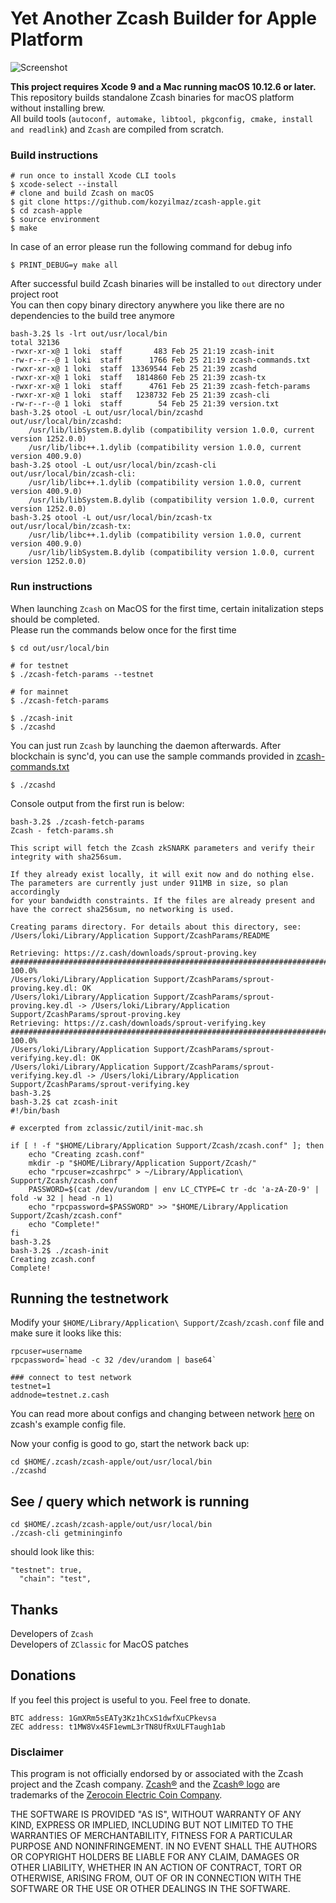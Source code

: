 # Yet Another Zcash Builder for Apple Platform

![Screenshot](https://github.com/kozyilmaz/zcash-apple/raw/master/docs/zcash-apple.png "Zcash on Mac OS")

**This project requires Xcode 9 and a Mac running macOS 10.12.6 or later.**  
This repository builds standalone Zcash binaries for macOS platform without installing brew.  
All build tools (`autoconf, automake, libtool, pkgconfig, cmake, install and readlink`) and `Zcash` are compiled from scratch.  


### Build instructions
```shell
# run once to install Xcode CLI tools
$ xcode-select --install
# clone and build Zcash on macOS
$ git clone https://github.com/kozyilmaz/zcash-apple.git
$ cd zcash-apple
$ source environment
$ make
```

In case of an error please run the following command for debug info
```shell
$ PRINT_DEBUG=y make all
```

After successful build Zcash binaries will be installed to `out` directory under project root  
You can then copy binary directory anywhere you like there are no dependencies to the build tree anymore  
```shell
bash-3.2$ ls -lrt out/usr/local/bin
total 32136
-rwxr-xr-x@ 1 loki  staff       483 Feb 25 21:19 zcash-init
-rw-r--r--@ 1 loki  staff      1766 Feb 25 21:19 zcash-commands.txt
-rwxr-xr-x@ 1 loki  staff  13369544 Feb 25 21:39 zcashd
-rwxr-xr-x@ 1 loki  staff   1814860 Feb 25 21:39 zcash-tx
-rwxr-xr-x@ 1 loki  staff      4761 Feb 25 21:39 zcash-fetch-params
-rwxr-xr-x@ 1 loki  staff   1238732 Feb 25 21:39 zcash-cli
-rw-r--r--@ 1 loki  staff        54 Feb 25 21:39 version.txt
bash-3.2$ otool -L out/usr/local/bin/zcashd
out/usr/local/bin/zcashd:
    /usr/lib/libSystem.B.dylib (compatibility version 1.0.0, current version 1252.0.0)
    /usr/lib/libc++.1.dylib (compatibility version 1.0.0, current version 400.9.0)
bash-3.2$ otool -L out/usr/local/bin/zcash-cli 
out/usr/local/bin/zcash-cli:
    /usr/lib/libc++.1.dylib (compatibility version 1.0.0, current version 400.9.0)
    /usr/lib/libSystem.B.dylib (compatibility version 1.0.0, current version 1252.0.0)
bash-3.2$ otool -L out/usr/local/bin/zcash-tx
out/usr/local/bin/zcash-tx:
    /usr/lib/libc++.1.dylib (compatibility version 1.0.0, current version 400.9.0)
    /usr/lib/libSystem.B.dylib (compatibility version 1.0.0, current version 1252.0.0)
```

### Run instructions

When launching `Zcash` on MacOS for the first time, certain initalization steps should be completed.  
Please run the commands below once for the first time  

```shell
$ cd out/usr/local/bin

# for testnet
$ ./zcash-fetch-params --testnet

# for mainnet
$ ./zcash-fetch-params

$ ./zcash-init
$ ./zcashd
```

You can just run `Zcash` by launching the daemon afterwards. After blockchain is sync'd, you can use the sample commands provided in [zcash-commands.txt](zcash/files/zcash-commands.txt)  

`$ ./zcashd`  

Console output from the first run is below:
```shell
bash-3.2$ ./zcash-fetch-params
Zcash - fetch-params.sh

This script will fetch the Zcash zkSNARK parameters and verify their
integrity with sha256sum.

If they already exist locally, it will exit now and do nothing else.
The parameters are currently just under 911MB in size, so plan accordingly
for your bandwidth constraints. If the files are already present and
have the correct sha256sum, no networking is used.

Creating params directory. For details about this directory, see:
/Users/loki/Library/Application Support/ZcashParams/README

Retrieving: https://z.cash/downloads/sprout-proving.key
######################################################################## 100.0%
/Users/loki/Library/Application Support/ZcashParams/sprout-proving.key.dl: OK
/Users/loki/Library/Application Support/ZcashParams/sprout-proving.key.dl -> /Users/loki/Library/Application Support/ZcashParams/sprout-proving.key
Retrieving: https://z.cash/downloads/sprout-verifying.key
######################################################################## 100.0%
/Users/loki/Library/Application Support/ZcashParams/sprout-verifying.key.dl: OK
/Users/loki/Library/Application Support/ZcashParams/sprout-verifying.key.dl -> /Users/loki/Library/Application Support/ZcashParams/sprout-verifying.key
bash-3.2$ 
bash-3.2$ cat zcash-init 
#!/bin/bash

# excerpted from zclassic/zutil/init-mac.sh

if [ ! -f "$HOME/Library/Application Support/Zcash/zcash.conf" ]; then
    echo "Creating zcash.conf"
    mkdir -p "$HOME/Library/Application Support/Zcash/"
    echo "rpcuser=zcashrpc" > ~/Library/Application\ Support/Zcash/zcash.conf
    PASSWORD=$(cat /dev/urandom | env LC_CTYPE=C tr -dc 'a-zA-Z0-9' | fold -w 32 | head -n 1)
    echo "rpcpassword=$PASSWORD" >> "$HOME/Library/Application Support/Zcash/zcash.conf"
    echo "Complete!"
fi
bash-3.2$ 
bash-3.2$ ./zcash-init 
Creating zcash.conf
Complete!
```

## Running the testnetwork
Modify your ```$HOME/Library/Application\ Support/Zcash/zcash.conf``` file and make sure it looks like this:

``` 
rpcuser=username
rpcpassword=`head -c 32 /dev/urandom | base64`

### connect to test network
testnet=1
addnode=testnet.z.cash
```
You can read more about configs and changing between network [here](https://github.com/zcash/zcash/blob/master/contrib/debian/examples/zcash.conf) on zcash's example config file.

Now your config is good to go, start the network back up:
``` 
cd $HOME/.zcash/zcash-apple/out/usr/local/bin
./zcashd
```

## See / query which network is running
``` 
cd $HOME/.zcash/zcash-apple/out/usr/local/bin
./zcash-cli getmininginfo
```
should look like this:
``` 
"testnet": true,
  "chain": "test",
```

## Thanks
Developers of `Zcash`  
Developers of `ZClassic` for MacOS patches

## Donations
If you feel this project is useful to you. Feel free to donate.

    BTC address: 1GmXRm5sEATy3Kz1hCxS1dwfXuCPkevsa
    ZEC address: t1MW8Vx4SF1ewmL3rTN8UfRxULFTaugh1ab


### Disclaimer
This program is not officially endorsed by or associated with the Zcash project and the Zcash company.
[Zcash®](https://trademarks.justia.com/871/93/zcash-87193130.html) and the 
[Zcash® logo](https://trademarks.justia.com/868/84/z-86884549.html) are trademarks of the
[Zerocoin Electric Coin Company](https://trademarks.justia.com/owners/zerocoin-electric-coin-company-3232749/).

THE SOFTWARE IS PROVIDED "AS IS", WITHOUT WARRANTY OF ANY KIND, EXPRESS OR
IMPLIED, INCLUDING BUT NOT LIMITED TO THE WARRANTIES OF MERCHANTABILITY,
FITNESS FOR A PARTICULAR PURPOSE AND NONINFRINGEMENT. IN NO EVENT SHALL THE
AUTHORS OR COPYRIGHT HOLDERS BE LIABLE FOR ANY CLAIM, DAMAGES OR OTHER
LIABILITY, WHETHER IN AN ACTION OF CONTRACT, TORT OR OTHERWISE, ARISING FROM,
OUT OF OR IN CONNECTION WITH THE SOFTWARE OR THE USE OR OTHER DEALINGS IN THE
SOFTWARE.

